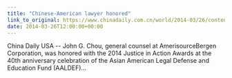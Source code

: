 ```yaml
---
title: "Chinese-American lawyer honored"
link_to_original: https://www.chinadaily.com.cn/world/2014-03/26/content_17379950.htm)  
date: 2014-03-26T12:00:00+00:00
---
```

  
China Daily USA -- John G. Chou, general counsel at AmerisourceBergen Corporation, was honored with the 2014 Justice in Action Awards at the 40th anniversary celebration of the Asian American Legal Defense and Education Fund (AALDEF)...  


